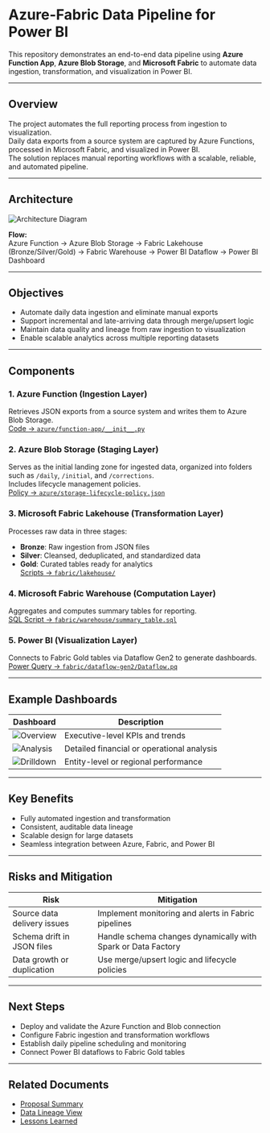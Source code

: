 # Azure-Fabric Data Pipeline for Power BI

This repository demonstrates an end-to-end data pipeline using **Azure Function App**, **Azure Blob Storage**, and **Microsoft Fabric** to automate data ingestion, transformation, and visualization in Power BI.

---

## Overview

The project automates the full reporting process from ingestion to visualization.  
Daily data exports from a source system are captured by Azure Functions, processed in Microsoft Fabric, and visualized in Power BI.  
The solution replaces manual reporting workflows with a scalable, reliable, and automated pipeline.

---

## Architecture

![Architecture Diagram](docs/architecture-diagram.png)

**Flow:**  
Azure Function → Azure Blob Storage → Fabric Lakehouse (Bronze/Silver/Gold) → Fabric Warehouse → Power BI Dataflow → Power BI Dashboard

---

## Objectives

- Automate daily data ingestion and eliminate manual exports  
- Support incremental and late-arriving data through merge/upsert logic  
- Maintain data quality and lineage from raw ingestion to visualization  
- Enable scalable analytics across multiple reporting datasets  

---

## Components

### 1. Azure Function (Ingestion Layer)
Retrieves JSON exports from a source system and writes them to Azure Blob Storage.  
[Code → `azure/function-app/__init__.py`](azure/function-app/__init__.py)

### 2. Azure Blob Storage (Staging Layer)
Serves as the initial landing zone for ingested data, organized into folders such as `/daily`, `/initial`, and `/corrections`.  
Includes lifecycle management policies.  
[Policy → `azure/storage-lifecycle-policy.json`](azure/storage-lifecycle-policy.json)

### 3. Microsoft Fabric Lakehouse (Transformation Layer)
Processes raw data in three stages:
- **Bronze**: Raw ingestion from JSON files  
- **Silver**: Cleansed, deduplicated, and standardized data  
- **Gold**: Curated tables ready for analytics  
[Scripts → `fabric/lakehouse/`](fabric/lakehouse)

### 4. Microsoft Fabric Warehouse (Computation Layer)
Aggregates and computes summary tables for reporting.  
[SQL Script → `fabric/warehouse/summary_table.sql`](fabric/warehouse/summary_table.sql)

### 5. Power BI (Visualization Layer)
Connects to Fabric Gold tables via Dataflow Gen2 to generate dashboards.  
[Power Query → `fabric/dataflow-gen2/Dataflow.pq`](fabric/dataflow-gen2/Dataflow.pq)

---

## Example Dashboards

| Dashboard | Description |
|------------|--------------|
| ![Overview](powerbi/dashboards/executive_overview.png) | Executive-level KPIs and trends |
| ![Analysis](powerbi/dashboards/fee_analysis.png) | Detailed financial or operational analysis |
| ![Drilldown](powerbi/dashboards/merchant_drilldown.png) | Entity-level or regional performance |

---

## Key Benefits

- Fully automated ingestion and transformation  
- Consistent, auditable data lineage  
- Scalable design for large datasets  
- Seamless integration between Azure, Fabric, and Power BI  

---

## Risks and Mitigation

| Risk | Mitigation |
|------|-------------|
| Source data delivery issues | Implement monitoring and alerts in Fabric pipelines |
| Schema drift in JSON files | Handle schema changes dynamically with Spark or Data Factory |
| Data growth or duplication | Use merge/upsert logic and lifecycle policies |

---

## Next Steps

- Deploy and validate the Azure Function and Blob connection  
- Configure Fabric ingestion and transformation workflows  
- Establish daily pipeline scheduling and monitoring  
- Connect Power BI dataflows to Fabric Gold tables  

---

## Related Documents

- [Proposal Summary](docs/proposal-summary.md)  
- [Data Lineage View](docs/lineage-view.png)  
- [Lessons Learned](docs/lessons-learned.md)

